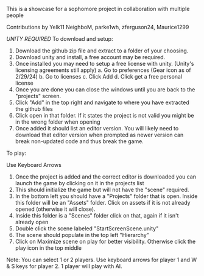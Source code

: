This is a showcase for a sophomore project in collaboration with multiple people 

Contributions by
Yelk11 NeighboM,
parke1wh,
zferguson24,
Maurice1299 

*UNITY REQUIRED*
To download and setup:
1. Download the github zip file and extract to a folder of your choosing.
2. Download unity and install, a free account may be required. 
3. Once installed you may need to setup a free license with unity. (Unity's licensing agreements still apply)
	a. Go to preferences (Gear icon as of 2/29/24)
	b. Go to licenses
	c. Click Add
	d. Click get a free personal license 
4. Once you are done you can close the windows until you are back to the "projects" screen.
5. Click "Add" in the top right and navigate to where you have extracted the github files
6. Click open in that folder. If it states the project is not valid you might be in the wrong folder when opening
7. Once added it should list an editor version. You will likely need to download that editor version when prompted as newer version can break non-updated code and thus break the game.

To play:

Use Keyboard Arrows

1. Once the project is added and the correct editor is downloaded you can launch the game by clicking on it in the projects list
2. This should initialize the game but will not have the "scene" required.
3. In the bottom left you should have a "Projects" folder that is open. Inside this folder will be an "Assets" folder. Click on assets if it is not already opened (otherwise it will close).
4. Inside this folder is a "Scenes" folder click on that, again if it isn't already open
5. Double click the scene labeled "StartScreenScene.unity"
6. The scene should populate in the top left "Hierarchy" 
7. Click on Maximize scene on play for better visibility. Otherwise click the play icon in the top middle


Note: You can select 1 or 2 players. Use keyboard arrows for player 1 and W & S keys for player 2. 1 player will play with AI.




